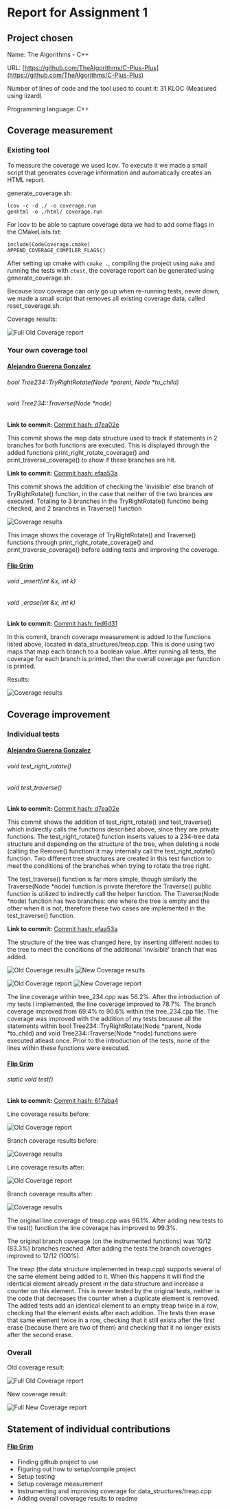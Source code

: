 # Report for Assignment 1

## Project chosen

Name: The Algorithms - C++

URL: [https://github.com/TheAlgorithms/C-Plus-Plus](https://github.com/TheAlgorithms/C-Plus-Plus)

Number of lines of code and the tool used to count it: 31 KLOC (Measured using lizard)

Programming language: C++

## Coverage measurement

### Existing tool

To measure the coverage we used lcov. To execute it we made a small script that generates coverage information and
automatically creates an HTML report.

generate_coverage.sh:
```
lcov -c -d ./ -o coverage.run
genhtml -o ./html/ coverage.run
```

For lcov to be able to capture coverage data we had to add some flags in the CMakeLists.txt:
```
include(CodeCoverage.cmake)
APPEND_COVERAGE_COMPILER_FLAGS()
```

After setting up cmake with `cmake .`, compiling the project using `make` and running the tests with `ctest`, the 
coverage report can be generated using generate_coverage.sh.

Because lcov coverage can only go up when re-running tests, never down, we made a small script that removes all
existing coverage data, called reset_coverage.sh.

Coverage results:

![Full Old Coverage report](report_img/Full_old_report.png)

### Your own coverage tool

#### <u>Alejandro Guerena Gonzalez</u>

###### bool Tree234::TryRightRotate(Node *parent, Node *to_child)
###### void Tree234::Traverse(Node *node)

**Link to commit:** [Commit hash: d7ea02e](https://github.com/Flipkaboom/SEP_not_Pandas/commit/d7ea02e9e652519af13ef7e286294ecd4b9af172)

This commit shows the map data structure used to track if statements in 2 branches for both functions are executed. This is displayed through the added functions print_right_rotate_coverage() and print_traverse_coverage() to show if these branches are hit.

**Link to commit:** [Commit hash: efaa53a](https://github.com/Flipkaboom/SEP_not_Pandas/commit/efaa53a35da0d582ba89821849abc86e4caeabf8)

This commit shows the addition of checking the 'invisible' else branch of TryRightRotate() function, in the case that neither of the two brances are executed. Totaling to 3 branches in the TryRightRotate() functino being checked, and 2 branches in Traverse() function

![Coverage results](old_coverage_img/Alejandro_old_coverage.png)

This image shows the coverage of TryRightRotate() and Traverse() functions through print_right_rotate_coverage() and print_traverse_coverage() before adding tests and improving the coverage.

#### <u>Flip Grim</u>

###### void _insert(int &x, int k)
###### void _erase(int &x, int k)

**Link to commit:** [Commit hash: fed6d31](https://github.com/Flipkaboom/SEP_not_Pandas/commit/fed6d31446934a74023aabfbc42e1225d4c13b01)

In this commit, branch coverage measurement is added to the functions listed above, located in
data_structures/treap.cpp. This is done using two maps that map each branch to a boolean value. After running all tests,
the coverage for each branch is printed, then the overall coverage per function is printed.

Results: 

![Coverage results](old_coverage_img/Flip_old_coverage.png)

## Coverage improvement

### Individual tests

#### <u>Alejandro Guerena Gonzalez</u>

###### void test_right_rotate()
###### void test_traverse()

**Link to commit:** [Commit hash: d7ea02e](https://github.com/Flipkaboom/SEP_not_Pandas/commit/d7ea02e9e652519af13ef7e286294ecd4b9af172)

This commit shows the addition of test_right_rotate() and test_traverse() which indirectly calls the functions described above, since they are private functions. The test_right_rotate() function inserts values to a 234-tree data structure and depending on the structure of the tree, when deleting a node (calling the Remove() function) it may internally call the test_right_rotate() function. Two different tree structures are created in this test function to meet the conditions of the branches when trying to rotate the tree right.

The test_traverse() function is far more simple, though similarly the Traverse(Node *node) function is private therefore the Traverse() public function is utilized to indirectly call the helper function. The Traverse(Node *node) function has two branches: one where the tree is empty and the other when it is not, therefore these two cases are implemented in the test_traverse() function.

**Link to commit:** [Commit hash: efaa53a](https://github.com/Flipkaboom/SEP_not_Pandas/commit/efaa53a35da0d582ba89821849abc86e4caeabf8)

The structure of the tree was changed here, by inserting different nodes to the tree to meet the conditions of the additional 'invisible' branch that was added.

![Old Coverage results](old_coverage_img/Alejandro_old_coverage.png)
![New Coverage results](new_coverage_img/Alejandro_new_coverage.png)

![Old Coverage report](report_img/Alejandro_old_report.png)
![New Coverage report](report_img/Alejandro_new_report.png)

The line coverage within tree_234.cpp was 56.2%. After the introduction of my tests I implemented, the line coverage improved to 78.7%. The branch coverage improved from 69.4% to 90.6% within the tree_234.cpp file. The coverage was improved with the addition of my tests because all the statements within bool Tree234::TryRightRotate(Node *parent, Node *to_child) and void Tree234::Traverse(Node *node) functions were executed atleast once. Prior to the introduction of the tests, none of the lines within these functions were executed.

#### <u>Flip Grim</u>

###### static void test()

**Link to commit:** [Commit hash: 617aba4](https://github.com/Flipkaboom/SEP_not_Pandas/commit/617aba47ea0e95fd84f0a6e69d90bea0f382e552)

Line coverage results before:

![Old Coverage report](report_img/Flip_old_report.png)

Branch coverage results before:

![Coverage results](old_coverage_img/Flip_old_coverage.png)

Line coverage results after:

![Old Coverage report](report_img/Flip_new_report.png)

Branch coverage results after:

![Coverage results](new_coverage_img/Flip_new_coverage.png)

The original line coverage of treap.cpp was 96.1%. After adding new tests to the test() function the line coverage has
improved to 99.3%.

The original branch coverage (on the instrumented functions) was 10/12 (83.3%) branches reached. After adding the tests
the branch coverages improved to 12/12 (100%).

The treap (the data structure implemented in treap.cpp) supports several of the same element being added to it. When
this happens it will find the identical element already present in the data structure and increase a counter on this
element. This is never tested by the original tests, neither is the code that decreases the counter when a duplicate
element is removed. The added tests add an identical element to an empty treap twice in a row, checking that the element
exists after each addition. The tests then erase that same element twice in a row, checking that it still exists after
the first erase (because there are two of them) and checking that it no longer exists after the second erase.

### Overall

Old coverage result:

![Full Old Coverage report](report_img/Full_old_report.png)

New coverage result:

![Full New Coverage report](report_img/Full_new_report.png)

## Statement of individual contributions

#### <u>Flip Grim</u>
- Finding github project to use
- Figuring out how to setup/compile project
- Setup testing
- Setup coverage measurement
- Instrumenting and improving coverage for data_structures/treap.cpp
- Adding overall coverage results to readme

<Write what each group member did>
